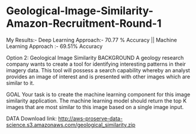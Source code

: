 # Geological-Image-Similarity-Amazon-Recruitment-Round-1

My Results:-
Deep Learning Approach:- 70.77 % Accuracy ||
Machine Learning Approach :- 69.51% Accuracy

Option 2: Geological Image Similarity BACKGROUND A geology research company wants to create a tool for identifying interesting patterns in their imagery data. This tool will possess a search capability whereby an analyst provides an image of interest and is presented with other images which are similar to it. 

GOAL Your task is to create the machine learning component for this image similarity application. The machine learning model should return the top K images that are most similar to this image based on a single image input. 

DATA
Download link: http://aws-proserve-data-science.s3.amazonaws.com/geological_similarity.zip
